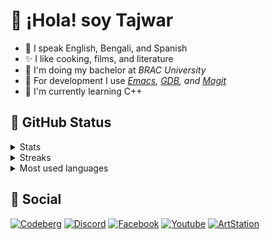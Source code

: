 # 👋 ¡Hola! soy Tajwar

- 💛 I speak English, Bengali, and Spanish
- ✨ I like cooking, films, and literature
- 🐝 I'm doing my bachelor at *BRAC University*
- 🦖 For development I use *[Emacs](https://www.gnu.org/software/emacs/), [GDB](https://www.sourceware.org/gdb/), and [Magit](https://magit.vc/)*
- 🌴 I'm currently learning C++

## 🌿 GitHub Status

<details>
  <summary>Stats</summary>
  <img align="top" src="https://github-readme-stats.vercel.app/api?username=tktajwar&show_icons=true&theme=dark"/>
</details>
<details>
  <summary>Streaks</summary>
  <img align="top" src="https://streak-stats.demolab.com?user=tktajwar&theme=dark"/>
</details>
<details>
  <summary>Most used languages</summary>
  <img align="top" src="https://github-readme-stats.vercel.app/api/top-langs/?username=tktajwar&layout=donut&theme=dark"/>
</details>

## 🦒 Social

[![Codeberg](https://img.shields.io/badge/%40tktajwar-white?logo=codeberg)](https://codeberg.org/tktajwar) [![Discord](https://img.shields.io/badge/%40tktajwar-36393e?logo=discord)](https://discord.com/users/626968770807726081) [![Facebook](https://img.shields.io/badge/Takey%20Tajwar-3b5998?logo=facebook)](https://www.facebook.com/tktajwar) [![Youtube](https://img.shields.io/badge/Takey%20Tajwar-cc181e?logo=youtube)](https://www.youtube.com/@tktajwar) [![ArtStation](https://img.shields.io/badge/Tajwar-121109?logo=artstation)](https://www.artstation.com/tajwar)
